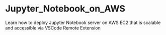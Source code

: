 # Jupyter_Notebook_on_AWS
Learn how to deploy Jupyter Notebook server on AWS EC2 that is scalable and accessible via VSCode Remote Extension
